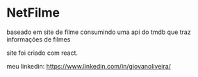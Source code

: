 # NetFilme
baseado em site de filme consumindo uma api do tmdb que traz informações de filmes

site foi criado com react.

meu linkedin: https://www.linkedin.com/in/giovanoliveira/
